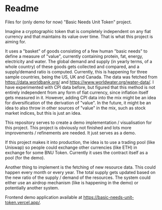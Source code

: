# Readme

Files for (only demo for now) "Basic Needs Unit Token" project.

Imagine a cryptographic token that is completely independent on any fiat currency and that maintains its value over time.
That is what this project is aiming for.

It uses a "basket" of goods consisting of a few human "basic needs" to define a measure of "value", currently containing protein, fat, energy, electricity and water.
The global demand and supply (in yearly terms, of a whole country) of these goods gets collected and compared, and a supply/demand ratio is computed. Currently, this is happening for three sample countries, being the US, UK and Canada.
The data was fetched from https://data.worldbank.org/ and https://www.worldwater.org/water-data/.
I have experimented with CPI data before, but figured that this method is not entirely independent from any form of fiat currency, since inflation itself gets measured in it. However, adding CPI data into the mix might be an idea for diversification of the derivation of "value".
In the future, it might be an idea to also throw in other sources of "value" in the mix, such as stock market indices, but this is just an idea.

This repository serves to create a demo implementation / visualisation for this project.
This project is obviously not finished and lots more improvements / refinements are needed.
It just serves as a demo.

If this project makes it into production, the idea is to use a trading pool (like Uniswap) so people could exchange other currencies (like ETH) in exchange for some BNU Token.
Currently it uses the contract itself as a pool (for the demo).

Another thing to implement is the fetching of new resource data. This could happen every month or every year. The total supply gets updated based on the new ratio of the supply / demand of the resources. The system could either use an airdrop mechanism (like is happening in the demo) or potentially another system.

Frontend demo application available at https://basic-needs-unit-token.vercel.app/.

